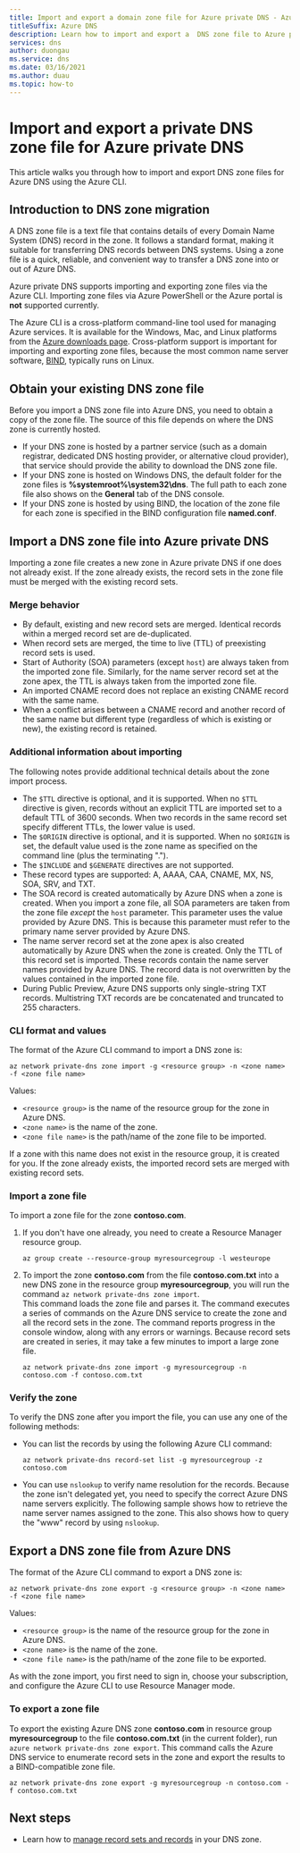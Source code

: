 ```yaml
---
title: Import and export a domain zone file for Azure private DNS - Azure CLI
titleSuffix: Azure DNS
description: Learn how to import and export a  DNS zone file to Azure private DNS by using Azure CLI 
services: dns
author: duongau
ms.service: dns
ms.date: 03/16/2021
ms.author: duau
ms.topic: how-to
---
```


# Import and export a private DNS zone file for Azure private DNS

This article walks you through how to import and export DNS zone files for Azure DNS using the Azure CLI.

## Introduction to DNS zone migration

A DNS zone file is a text file that contains details of every Domain Name System (DNS) record in the zone. It follows a standard format, making it suitable for transferring DNS records between DNS systems. Using a zone file is a quick, reliable, and convenient way to transfer a DNS zone into or out of Azure DNS.

Azure private DNS supports importing and exporting zone files via the Azure CLI. Importing zone files via Azure PowerShell or the Azure portal is **not** supported  currently.

The Azure CLI is a cross-platform command-line tool used for managing Azure services. It is available for the Windows, Mac, and Linux platforms from the [Azure downloads page](https://azure.microsoft.com/downloads/). Cross-platform support is important for importing and exporting zone files, because the most common name server software, [BIND](https://www.isc.org/downloads/bind/), typically runs on Linux.

## Obtain your existing DNS zone file

Before you import a DNS zone file into Azure DNS, you need to obtain a copy of the zone file. The source of this file depends on where the DNS zone is currently hosted.

* If your DNS zone is hosted by a partner service (such as a domain registrar, dedicated DNS hosting provider, or alternative cloud provider), that service should provide the ability to download the DNS zone file.
* If your DNS zone is hosted on Windows DNS, the default folder for the zone files is **%systemroot%\system32\dns**. The full path to each zone file also shows on the **General** tab of the DNS console.
* If your DNS zone is hosted by using BIND, the location of the zone file for each zone is specified in the BIND configuration file **named.conf**.

## Import a DNS zone file into Azure private DNS

Importing a zone file creates a new zone in Azure private DNS if one does not already exist. If the zone already exists, the record sets in the zone file must be merged with the existing record sets.

### Merge behavior

* By default, existing and new record sets are merged. Identical records within a merged record set are de-duplicated.
* When record sets are merged, the time to live (TTL) of preexisting record sets is used.
* Start of Authority (SOA) parameters (except `host`) are always taken from the imported zone file. Similarly, for the name server record set at the zone apex, the TTL is always taken from the imported zone file.
* An imported CNAME record does not replace an existing CNAME record with the same name.  
* When a conflict arises between a CNAME record and another record of the same name but different type (regardless of which is existing or new), the existing record is retained. 

### Additional information about importing

The following notes provide additional technical details about the zone import process.

* The `$TTL` directive is optional, and it is supported. When no `$TTL` directive is given, records without an explicit TTL are imported set to a default TTL of 3600 seconds. When two records in the same record set specify different TTLs, the lower value is used.
* The `$ORIGIN` directive is optional, and it is supported. When no `$ORIGIN` is set, the default value used is the zone name as specified on the command line (plus the terminating ".").
* The `$INCLUDE` and `$GENERATE` directives are not supported.
* These record types are supported: A, AAAA, CAA, CNAME, MX, NS, SOA, SRV, and TXT.
* The SOA record is created automatically by Azure DNS when a zone is created. When you import a zone file, all SOA parameters are taken from the zone file *except* the `host` parameter. This parameter uses the value provided by Azure DNS. This is because this parameter must refer to the primary name server provided by Azure DNS.
* The name server record set at the zone apex is also created automatically by Azure DNS when the zone is created. Only the TTL of this record set is imported. These records contain the name server names provided by Azure DNS. The record data is not overwritten by the values contained in the imported zone file.
* During Public Preview, Azure DNS supports only single-string TXT records. Multistring TXT records are be concatenated and truncated to 255 characters.

### CLI format and values

The format of the Azure CLI command to import a DNS zone is:

```azurecli
az network private-dns zone import -g <resource group> -n <zone name> -f <zone file name>
```

Values:

* `<resource group>` is the name of the resource group for the zone in Azure DNS.
* `<zone name>` is the name of the zone.
* `<zone file name>` is the path/name of the zone file to be imported.

If a zone with this name does not exist in the resource group, it is created for you. If the zone already exists, the imported record sets are merged with existing record sets.

### Import a zone file

To import a zone file for the zone **contoso.com**.

1. If you don't have one already, you need to create a Resource Manager resource group.

    ```azurecli
    az group create --resource-group myresourcegroup -l westeurope
    ```

2. To import the zone **contoso.com** from the file **contoso.com.txt** into a new DNS zone in the resource group **myresourcegroup**, you will run the command `az network private-dns zone import`.<BR>This command loads the zone file and parses it. The command executes a series of commands on the Azure DNS service to create the zone and all the record sets in the zone. The command reports progress in the console window, along with any errors or warnings. Because record sets are created in series, it may take a few minutes to import a large zone file.

    ```azurecli
    az network private-dns zone import -g myresourcegroup -n contoso.com -f contoso.com.txt
    ```

### Verify the zone

To verify the DNS zone after you import the file, you can use any one of the following methods:

* You can list the records by using the following Azure CLI command:

    ```azurecli
    az network private-dns record-set list -g myresourcegroup -z contoso.com
    ```

* You can use `nslookup` to verify name resolution for the records. Because the zone isn't delegated yet, you need to specify the correct Azure DNS name servers explicitly. The following sample shows how to retrieve the name server names assigned to the zone. This also shows how to query the "www" record by using `nslookup`.

## Export a DNS zone file from Azure DNS

The format of the Azure CLI command to export a DNS zone is:

```azurecli
az network private-dns zone export -g <resource group> -n <zone name> -f <zone file name>
```

Values:

* `<resource group>` is the name of the resource group for the zone in Azure DNS.
* `<zone name>` is the name of the zone.
* `<zone file name>` is the path/name of the zone file to be exported.

As with the zone import, you first need to sign in, choose your subscription, and configure the Azure CLI to use Resource Manager mode.

### To export a zone file

To export the existing Azure DNS zone **contoso.com** in resource group **myresourcegroup** to the file **contoso.com.txt** (in the current folder), run `azure network private-dns zone export`. This command  calls the Azure DNS service to enumerate record sets in the zone and export the results to a BIND-compatible zone file.

```azurecli
az network private-dns zone export -g myresourcegroup -n contoso.com -f contoso.com.txt
```

## Next steps

* Learn how to [manage record sets and records](./private-dns-getstarted-cli.md) in your DNS zone.
